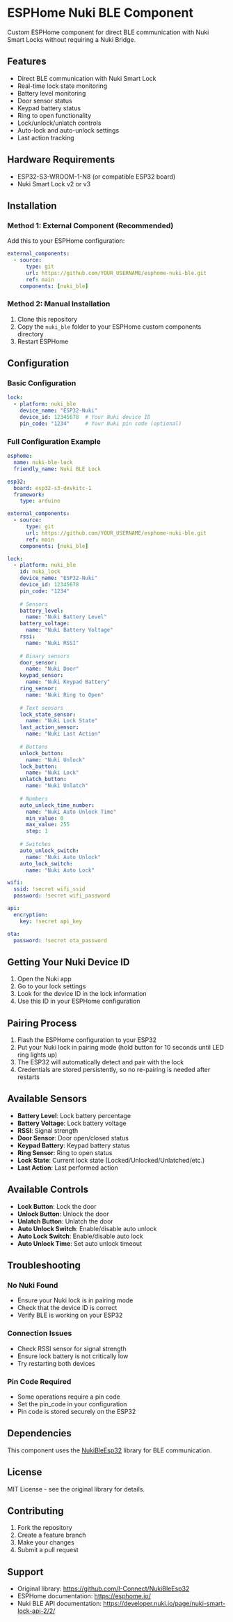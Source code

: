 # ESPHome Nuki BLE Component

Custom ESPHome component for direct BLE communication with Nuki Smart Locks without requiring a Nuki Bridge.

## Features

- Direct BLE communication with Nuki Smart Lock
- Real-time lock state monitoring
- Battery level monitoring
- Door sensor status
- Keypad battery status
- Ring to open functionality
- Lock/unlock/unlatch controls
- Auto-lock and auto-unlock settings
- Last action tracking

## Hardware Requirements

- ESP32-S3-WROOM-1-N8 (or compatible ESP32 board)
- Nuki Smart Lock v2 or v3

## Installation

### Method 1: External Component (Recommended)

Add this to your ESPHome configuration:

```yaml
external_components:
  - source:
      type: git
      url: https://github.com/YOUR_USERNAME/esphome-nuki-ble.git
      ref: main
    components: [nuki_ble]
```

### Method 2: Manual Installation

1. Clone this repository
2. Copy the `nuki_ble` folder to your ESPHome custom components directory
3. Restart ESPHome

## Configuration

### Basic Configuration

```yaml
lock:
  - platform: nuki_ble
    device_name: "ESP32-Nuki"
    device_id: 12345678  # Your Nuki device ID
    pin_code: "1234"     # Your Nuki pin code (optional)
```

### Full Configuration Example

```yaml
esphome:
  name: nuki-ble-lock
  friendly_name: Nuki BLE Lock

esp32:
  board: esp32-s3-devkitc-1
  framework:
    type: arduino

external_components:
  - source:
      type: git
      url: https://github.com/YOUR_USERNAME/esphome-nuki-ble.git
      ref: main
    components: [nuki_ble]

lock:
  - platform: nuki_ble
    id: nuki_lock
    device_name: "ESP32-Nuki"
    device_id: 12345678
    pin_code: "1234"
    
    # Sensors
    battery_level:
      name: "Nuki Battery Level"
    battery_voltage:
      name: "Nuki Battery Voltage"
    rssi:
      name: "Nuki RSSI"
    
    # Binary sensors
    door_sensor:
      name: "Nuki Door"
    keypad_sensor:
      name: "Nuki Keypad Battery"
    ring_sensor:
      name: "Nuki Ring to Open"
    
    # Text sensors
    lock_state_sensor:
      name: "Nuki Lock State"
    last_action_sensor:
      name: "Nuki Last Action"
    
    # Buttons
    unlock_button:
      name: "Nuki Unlock"
    lock_button:
      name: "Nuki Lock"
    unlatch_button:
      name: "Nuki Unlatch"
    
    # Numbers
    auto_unlock_time_number:
      name: "Nuki Auto Unlock Time"
      min_value: 0
      max_value: 255
      step: 1
    
    # Switches
    auto_unlock_switch:
      name: "Nuki Auto Unlock"
    auto_lock_switch:
      name: "Nuki Auto Lock"

wifi:
  ssid: !secret wifi_ssid
  password: !secret wifi_password

api:
  encryption:
    key: !secret api_key

ota:
  password: !secret ota_password
```

## Getting Your Nuki Device ID

1. Open the Nuki app
2. Go to your lock settings
3. Look for the device ID in the lock information
4. Use this ID in your ESPHome configuration

## Pairing Process

1. Flash the ESPHome configuration to your ESP32
2. Put your Nuki lock in pairing mode (hold button for 10 seconds until LED ring lights up)
3. The ESP32 will automatically detect and pair with the lock
4. Credentials are stored persistently, so no re-pairing is needed after restarts

## Available Sensors

- **Battery Level**: Lock battery percentage
- **Battery Voltage**: Lock battery voltage
- **RSSI**: Signal strength
- **Door Sensor**: Door open/closed status
- **Keypad Battery**: Keypad battery status
- **Ring Sensor**: Ring to open status
- **Lock State**: Current lock state (Locked/Unlocked/Unlatched/etc.)
- **Last Action**: Last performed action

## Available Controls

- **Lock Button**: Lock the door
- **Unlock Button**: Unlock the door
- **Unlatch Button**: Unlatch the door
- **Auto Unlock Switch**: Enable/disable auto unlock
- **Auto Lock Switch**: Enable/disable auto lock
- **Auto Unlock Time**: Set auto unlock timeout

## Troubleshooting

### No Nuki Found
- Ensure your Nuki lock is in pairing mode
- Check that the device ID is correct
- Verify BLE is working on your ESP32

### Connection Issues
- Check RSSI sensor for signal strength
- Ensure lock battery is not critically low
- Try restarting both devices

### Pin Code Required
- Some operations require a pin code
- Set the pin_code in your configuration
- Pin code is stored securely on the ESP32

## Dependencies

This component uses the [NukiBleEsp32](https://github.com/I-Connect/NukiBleEsp32) library for BLE communication.

## License

MIT License - see the original library for details.

## Contributing

1. Fork the repository
2. Create a feature branch
3. Make your changes
4. Submit a pull request

## Support

- Original library: https://github.com/I-Connect/NukiBleEsp32
- ESPHome documentation: https://esphome.io/
- Nuki BLE API documentation: https://developer.nuki.io/page/nuki-smart-lock-api-2/2/